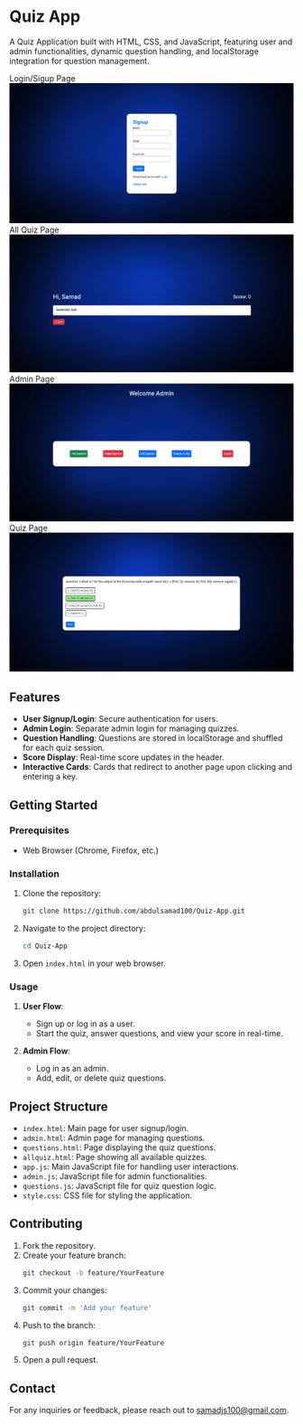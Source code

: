 # Quiz App

A Quiz Application built with HTML, CSS, and JavaScript, featuring user and admin functionalities, dynamic question handling, and localStorage integration for question management.

Login/Sigup Page
![Quiz App Screenshot](screenshot2.png)
All Quiz Page
![Quiz App Screenshot](screenshot.png)
Admin Page
![Quiz App Screenshot](screenshot3.png)
Quiz Page
![Quiz App Screenshot](screenshot4.png)

## Features

- **User Signup/Login**: Secure authentication for users.
- **Admin Login**: Separate admin login for managing quizzes.
- **Question Handling**: Questions are stored in localStorage and shuffled for each quiz session.
- **Score Display**: Real-time score updates in the header.
- **Interactive Cards**: Cards that redirect to another page upon clicking and entering a key.

## Getting Started

### Prerequisites

- Web Browser (Chrome, Firefox, etc.)

### Installation

1. Clone the repository:
    ```bash
    git clone https://github.com/abdulsamad100/Quiz-App.git
    ```
2. Navigate to the project directory:
    ```bash
    cd Quiz-App
    ```
3. Open `index.html` in your web browser.

### Usage

1. **User Flow**:
    - Sign up or log in as a user.
    - Start the quiz, answer questions, and view your score in real-time.

2. **Admin Flow**:
    - Log in as an admin.
    - Add, edit, or delete quiz questions.

## Project Structure

- `index.html`: Main page for user signup/login.
- `admin.html`: Admin page for managing questions.
- `questions.html`: Page displaying the quiz questions.
- `allquiz.html`: Page showing all available quizzes.
- `app.js`: Main JavaScript file for handling user interactions.
- `admin.js`: JavaScript file for admin functionalities.
- `questions.js`: JavaScript file for quiz question logic.
- `style.css`: CSS file for styling the application.

## Contributing

1. Fork the repository.
2. Create your feature branch:
    ```bash
    git checkout -b feature/YourFeature
    ```
3. Commit your changes:
    ```bash
    git commit -m 'Add your feature'
    ```
4. Push to the branch:
    ```bash
    git push origin feature/YourFeature
    ```
5. Open a pull request.

## Contact

For any inquiries or feedback, please reach out to [samadjs100@gmail.com](mailto:samadjs100@gmail.com).